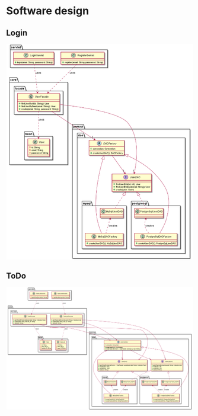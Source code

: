 # Software design

## Login

![diagram](./login/login_class_diagram.png)

## ToDo

![diagram](./todo/todo_class_diagram.png)